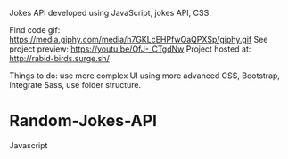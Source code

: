 Jokes API developed using JavaScript, jokes API, CSS.

Find code gif: https://media.giphy.com/media/h7GKLcEHPfwQaQPXSp/giphy.gif
See project preview: https://youtu.be/OfJ-_CTgdNw
Project hosted at: http://rabid-birds.surge.sh/ 

Things to do: use more complex UI using more advanced CSS, Bootstrap, integrate Sass, use folder structure.

# Random-Jokes-API
Javascript
